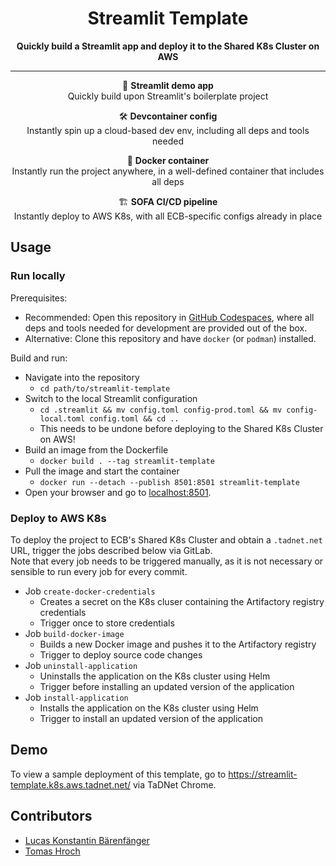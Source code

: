 <div align="center">

# Streamlit Template

**Quickly build a Streamlit app and deploy it to the Shared K8s Cluster on AWS**

<hr>

🚀 **Streamlit demo app**<br>
Quickly build upon Streamlit's boilerplate project<br>

🛠️ **Devcontainer config**<br>
Instantly spin up a cloud-based dev env, including all deps and tools needed<br>

🐳 **Docker container**<br>
Instantly run the project anywhere, in a well-defined container that includes all deps<br>

🏗️ **SOFA CI/CD pipeline**<br>
Instantly deploy to AWS K8s, with all ECB-specific configs already in place

</div>

## Usage

### Run locally

Prerequisites:
- Recommended: Open this repository in [GitHub Codespaces](https://github.com/PRS-STD/codespace-sofa), where all deps and tools needed for development are provided out of the box.
- Alternative: Clone this repository and have `docker` (or `podman`) installed.

Build and run:
- Navigate into the repository
  - `cd path/to/streamlit-template`
- Switch to the local Streamlit configuration
  - `cd .streamlit && mv config.toml config-prod.toml && mv config-local.toml config.toml && cd ..`
  - This needs to be undone before deploying to the Shared K8s Cluster on AWS!
- Build an image from the Dockerfile
  - `docker build . --tag streamlit-template`
- Pull the image and start the container
  - `docker run --detach --publish 8501:8501 streamlit-template`
- Open your browser and go to [localhost:8501](localhost:8501).

### Deploy to AWS K8s

To deploy the project to ECB's Shared K8s Cluster and obtain a `.tadnet.net` URL, trigger the jobs described below via GitLab.<br>
Note that every job needs to be triggered manually, as it is not necessary or sensible to run every job for every commit.

- Job `create-docker-credentials`
  - Creates a secret on the K8s cluser containing the Artifactory registry credentials
  - Trigger once to store credentials
- Job `build-docker-image`
  - Builds a new Docker image and pushes it to the Artifactory registry
  - Trigger to deploy source code changes
- Job `uninstall-application`
  - Uninstalls the application on the K8s cluster using Helm
  - Trigger before installing an updated version of the application
- Job `install-application`
  - Installs the application on the K8s cluster using Helm
  - Trigger to install an updated version of the application

## Demo

To view a sample deployment of this template, go to https://streamlit-template.k8s.aws.tadnet.net/ via TaDNet Chrome.

## Contributors

* [Lucas Konstantin Bärenfänger](mailto:lucas_konstantin.barenfanger.external@ecb.europa.eu)
* [Tomas Hroch](mailto:tomas.hroch@ecb.europa.eu)
